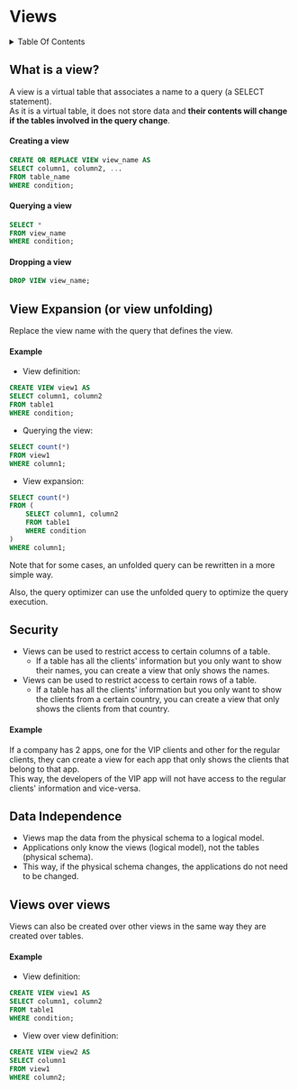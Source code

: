 # Views <!-- omit in toc -->


<details> 
<summary> Table Of Contents </summary>

- [What is a view?](#what-is-a-view)
    - [Creating a view](#creating-a-view)
    - [Querying a view](#querying-a-view)
    - [Dropping a view](#dropping-a-view)
- [View Expansion (or view unfolding)](#view-expansion-or-view-unfolding)
    - [Example](#example)
- [Security](#security)
    - [Example](#example-1)
- [Data Independence](#data-independence)
- [Views over views](#views-over-views)
    - [Example](#example-2)
</details>

## What is a view?

A view is a virtual table that associates a name to a query (a SELECT statement).  
As it is a virtual table, it does not store data and **their contents will change if the tables involved in the query change**.

#### Creating a view
```sql
CREATE OR REPLACE VIEW view_name AS
SELECT column1, column2, ...
FROM table_name
WHERE condition;
```

#### Querying a view
```sql
SELECT * 
FROM view_name
WHERE condition;
```

#### Dropping a view
```sql
DROP VIEW view_name;
```

## View Expansion (or view unfolding)

Replace the view name with the query that defines the view.

#### Example

- View definition:
```sql
CREATE VIEW view1 AS
SELECT column1, column2
FROM table1
WHERE condition;
```

- Querying the view:
```sql
SELECT count(*)
FROM view1
WHERE column1;
```

- View expansion:
```sql
SELECT count(*)
FROM (
    SELECT column1, column2
    FROM table1
    WHERE condition
)
WHERE column1;
```

Note that for some cases, an unfolded query can be rewritten in a more simple way.

Also, the query optimizer can use the unfolded query to optimize the query execution.

## Security

- Views can be used to restrict access to certain columns of a table.
  - If a table has all the clients' information but you only want to show their names, you can create a view that only shows the names.
- Views can be used to restrict access to certain rows of a table.
  - If a table has all the clients' information but you only want to show the clients from a certain country, you can create a view that only shows the clients from that country.

#### Example

If a company has 2 apps, one for the VIP clients and other for the regular clients, they can create a view for each app that only shows the clients that belong to that app.  
This way, the developers of the VIP app will not have access to the regular clients' information and vice-versa.

## Data Independence

- Views map the data from the physical schema to a logical model.  
- Applications only know the views (logical model), not the tables (physical schema).
- This way, if the physical schema changes, the applications do not need to be changed.

## Views over views

Views can also be created over other views in the same way they are created over tables.

#### Example

- View definition:
```sql
CREATE VIEW view1 AS
SELECT column1, column2
FROM table1
WHERE condition;
```

- View over view definition:
```sql
CREATE VIEW view2 AS
SELECT column1
FROM view1
WHERE column2;
```
